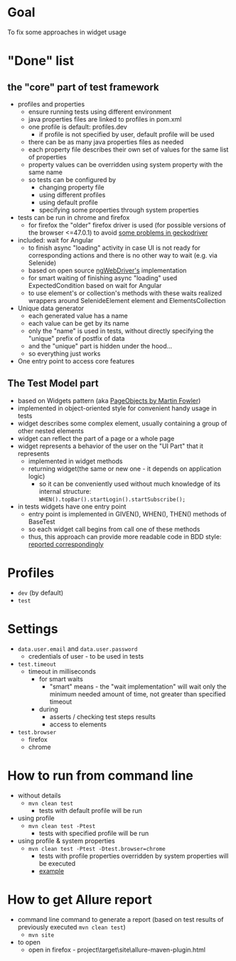 # Goal
To fix some approaches in widget usage

# "Done" list   
## the "core" part of test framework
  * profiles and properties 
    * ensure running tests using different environment 
    * java properties files are linked to profiles in pom.xml
    * one profile is default: profiles.dev
      * if profile is not specified by user, default profile will be used
    * there can be as many java properties files as needed
    * each property file describes their own set of values for the same list of properties
    * property values can be overridden using system property with the same name 
    * so tests can be configured by
        * changing property file
        * using different profiles
        * using default profile
        * specifying some properties through system properties 
  * tests can be run in chrome and firefox
    * for firefox the "older" firefox driver is used (for possible versions of the browser <=47.0.1) to avoid [some problems in geckodriver](https://github.com/mozilla/geckodriver/issues/233)
  * included: wait for Angular 
    * to finish async "loading" activity in case UI is not ready for corresponding actions and there is no other way to wait (e.g. via Selenide)
    * based on open source [ngWebDriver's](https://github.com/paul-hammant/ngWebDriver) implementation
    * for smart waiting of finishing async "loading" used ExpectedCondition based on wait for Angular
    * to use element's or collection's methods with these waits realized wrappers around SelenideElement element and ElementsCollection    
  * Unique data generator 
    * each generated value has a name
    * each value can be get by its name
    * only the "name" is used in tests, without directly specifying the "unique" prefix of postfix of data
    * and the "unique" part is hidden under the hood... 
    * so everything just works
  * One entry point to access core features

## The Test Model part
  * based on Widgets pattern (aka [PageObjects by Martin Fowler](http://martinfowler.com/bliki/PageObject.html))
  * implemented in object-oriented style for convenient handy usage in tests
  * widget describes some complex element, usually containing a group of other nested elements
  * widget can reflect the part of a page or a whole page
  * widget represents a behavior of the user on the "UI Part" that it represents
    * implemented in widget methods
    * returning widget(the same or new one - it depends on application logic)
      * so it can be conveniently used without much knowledge of its internal structure:
        `WHEN().topBar().startLogin().startSubscribe();`
  * in tests widgets have one entry point
    * entry point is implemented in GIVEN(), WHEN(), THEN() methods of BaseTest
    * so each widget call begins from call one of these methods
    * thus, this approach can provide more readable code in BDD style:
      [reported correspondingly](https://drive.google.com/file/d/0B2UFaKOpHq_MNEM4Y3NTRTAzdlU/view?usp=sharing)
      
# Profiles
* `dev` (by default)
* `test`

# Settings
* `data.user.email` and `data.user.password`
  * credentials of user - to be used in tests
* `test.timeout`
  * timeout in milliseconds 
    * for smart waits 
      * "smart" means - the "wait implementation" will wait only the minimum needed amount of time, not greater than specified timeout
    * during
      * asserts / checking test steps results
      * access to elements 
* `test.browser`
  * firefox
  * chrome
   
# How to run from command line
* without details
  * `mvn clean test`
    * tests with default profile will be run
* using profile
  * `mvn clean test -Ptest`
    * tests with specified profile will be run
* using profile & system properties
  * `mvn clean test -Ptest -Dtest.browser=chrome`
    * tests with profile properties overridden by system properties will be executed
    * [example](https://drive.google.com/file/d/0B2UFaKOpHq_Mc1d1VVhDTmVQQzA/view?usp=sharing) 

# How to get Allure report
* command line command to generate a report (based on test results of previously executed `mvn clean test`)
  * `mvn site`
* to open
  * open in firefox - project\target\site\allure-maven-plugin.html
  
